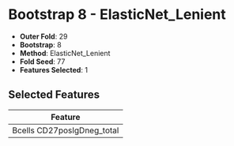 # Bootstrap 8 - ElasticNet_Lenient

- **Outer Fold**: 29
- **Bootstrap**: 8
- **Method**: ElasticNet_Lenient
- **Fold Seed**: 77
- **Features Selected**: 1

## Selected Features

| Feature |
|---------|
| Bcells CD27posIgDneg_total |
